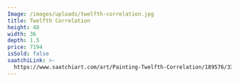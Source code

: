 ```yaml
---
Image: /images/uploads/twelfth-correlation.jpg
title: Twelfth Correlation
height: 48
width: 36
depth: 1.5
price: 7194
isSold: false
saatchiLink: >-
  https://www.saatchiart.com/art/Painting-Twelfth-Correlation/189576/3313748/view
---
```

